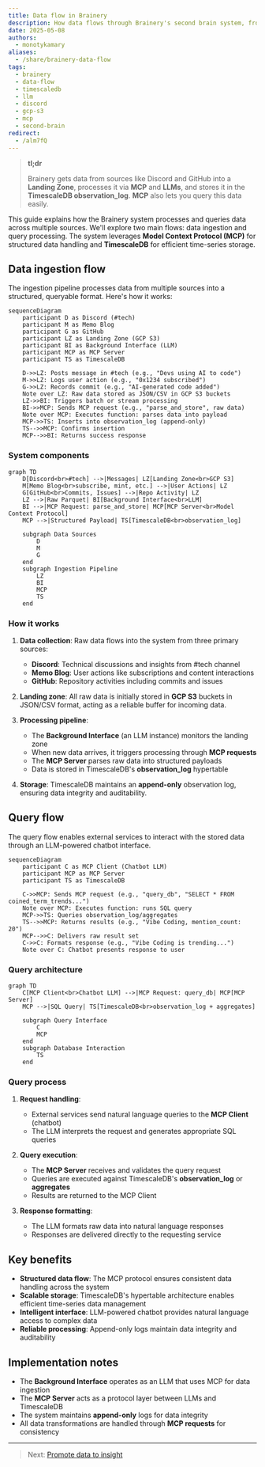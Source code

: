```yaml
---
title: Data flow in Brainery
description: How data flows through Brainery's second brain system, from Discord, Memo Blog, and GitHub sources to TimescaleDB via MCP, with an LLM-powered interface for natural language queries.
date: 2025-05-08
authors:
  - monotykamary
aliases:
  - /share/brainery-data-flow
tags:
  - brainery
  - data-flow
  - timescaledb
  - llm
  - discord
  - gcp-s3
  - mcp
  - second-brain
redirect:
  - /alm7fQ
---
```


> **tl;dr**
>
> Brainery gets data from sources like Discord and GitHub into a **Landing Zone**, processes it via **MCP** and **LLMs**, and stores it in the **TimescaleDB observation_log**. **MCP** also lets you query this data easily.

This guide explains how the Brainery system processes and queries data across multiple sources. We'll explore two main flows: data ingestion and query processing. The system leverages **Model Context Protocol (MCP)** for structured data handling and **TimescaleDB** for efficient time-series storage.

## Data ingestion flow

The ingestion pipeline processes data from multiple sources into a structured, queryable format. Here's how it works:

```mermaid
sequenceDiagram
    participant D as Discord (#tech)
    participant M as Memo Blog
    participant G as GitHub
    participant LZ as Landing Zone (GCP S3)
    participant BI as Background Interface (LLM)
    participant MCP as MCP Server
    participant TS as TimescaleDB

    D->>LZ: Posts message in #tech (e.g., "Devs using AI to code")
    M->>LZ: Logs user action (e.g., "0x1234 subscribed")
    G->>LZ: Records commit (e.g., "AI-generated code added")
    Note over LZ: Raw data stored as JSON/CSV in GCP S3 buckets
    LZ->>BI: Triggers batch or stream processing
    BI->>MCP: Sends MCP request (e.g., "parse_and_store", raw data)
    Note over MCP: Executes function: parses data into payload
    MCP->>TS: Inserts into observation_log (append-only)
    TS-->>MCP: Confirms insertion
    MCP-->>BI: Returns success response
```

### System components

```mermaid
graph TD
    D[Discord<br>#tech] -->|Messages| LZ[Landing Zone<br>GCP S3]
    M[Memo Blog<br>subscribe, mint, etc.] -->|User Actions| LZ
    G[GitHub<br>Commits, Issues] -->|Repo Activity| LZ
    LZ -->|Raw Parquet| BI[Background Interface<br>LLM]
    BI -->|MCP Request: parse_and_store| MCP[MCP Server<br>Model Context Protocol]
    MCP -->|Structured Payload| TS[TimescaleDB<br>observation_log]

    subgraph Data Sources
        D
        M
        G
    end
    subgraph Ingestion Pipeline
        LZ
        BI
        MCP
        TS
    end
```

### How it works

1. **Data collection**: Raw data flows into the system from three primary sources:
   - **Discord**: Technical discussions and insights from #tech channel
   - **Memo Blog**: User actions like subscriptions and content interactions
   - **GitHub**: Repository activities including commits and issues

2. **Landing zone**: All raw data is initially stored in **GCP S3** buckets in JSON/CSV format, acting as a reliable buffer for incoming data.

3. **Processing pipeline**:
   - The **Background Interface** (an LLM instance) monitors the landing zone
   - When new data arrives, it triggers processing through **MCP requests**
   - The **MCP Server** parses raw data into structured payloads
   - Data is stored in TimescaleDB's **observation_log** hypertable

4. **Storage**: TimescaleDB maintains an **append-only** observation log, ensuring data integrity and auditability.

## Query flow

The query flow enables external services to interact with the stored data through an LLM-powered chatbot interface.

```mermaid
sequenceDiagram
    participant C as MCP Client (Chatbot LLM)
    participant MCP as MCP Server
    participant TS as TimescaleDB

    C->>MCP: Sends MCP request (e.g., "query_db", "SELECT * FROM coined_term_trends...")
    Note over MCP: Executes function: runs SQL query
    MCP->>TS: Queries observation_log/aggregates
    TS-->>MCP: Returns results (e.g., "Vibe Coding, mention_count: 20")
    MCP-->>C: Delivers raw result set
    C->>C: Formats response (e.g., "Vibe Coding is trending...")
    Note over C: Chatbot presents response to user
```

### Query architecture

```mermaid
graph TD
    C[MCP Client<br>Chatbot LLM] -->|MCP Request: query_db| MCP[MCP Server]
    MCP -->|SQL Query| TS[TimescaleDB<br>observation_log + aggregates]

    subgraph Query Interface
        C
        MCP
    end
    subgraph Database Interaction
        TS
    end
```

### Query process

1. **Request handling**:
   - External services send natural language queries to the **MCP Client** (chatbot)
   - The LLM interprets the request and generates appropriate SQL queries

2. **Query execution**:
   - The **MCP Server** receives and validates the query request
   - Queries are executed against TimescaleDB's **observation_log** or **aggregates**
   - Results are returned to the MCP Client

3. **Response formatting**:
   - The LLM formats raw data into natural language responses
   - Responses are delivered directly to the requesting service

## Key benefits

- **Structured data flow**: The MCP protocol ensures consistent data handling across the system
- **Scalable storage**: TimescaleDB's hypertable architecture enables efficient time-series data management
- **Intelligent interface**: LLM-powered chatbot provides natural language access to complex data
- **Reliable processing**: Append-only logs maintain data integrity and auditability

## Implementation notes

- The **Background Interface** operates as an LLM that uses MCP for data ingestion
- The **MCP Server** acts as a protocol layer between LLMs and TimescaleDB
- The system maintains **append-only** logs for data integrity
- All data transformations are handled through **MCP requests** for consistency

---

> Next: [Promote data to insight](promote-data-to-insight.md)

